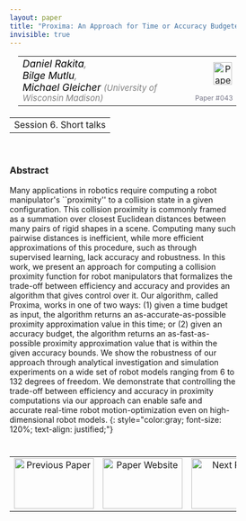 ```yaml
---
layout: paper
title: "Proxima: An Approach for Time or Accuracy Budgeted Collision Proximity Queries"
invisible: true
---
```

<head>
<style>
* {
  box-sizing: border-box;
}

#myInput {
  background-position: 10px 10px;
  background-repeat: no-repeat;
  width: 100%;
  font-size: 100%;
  padding: 12px 20px 12px 40px;
  border: 1px solid #ddd;
  margin-bottom: 12px;
}

#myTable, #myTableA {
  border-collapse: collapse;
  width: 100%;
  border: 1px solid #ddd;
  font-size: 100%;
}

#myTable th, #myTable td, #myTableA th, #myTableA td {
  text-align: left;
  padding: 12px;
}

#myTable tr, #myTableA tr {
  border-bottom: 1px solid #ddd;
}

#myTable tr.header, #myTable tr:hover, #myTableA tr.header, #myTableA tr:hover {
  background-color: #f1f1f1;
}


#eventcounter1 a {
    font-size: 12px;
    color: #ffffff;
    display: block;
}

#eventcounter1 a:hover {
    text-decoration: none;
}

#eventcounter2 a {
    font-size: 12px;
    color: #ffffff;
    display: block;
}

#eventcounter2 a:hover {
    text-decoration: none;
}

</style>
</head>

<table width = "95%" style="padding-left: 15px; margin-left: auto; margin-right: 10px;">
<tr><td style = "vertical-align: top; padding-right: 25px;" rowspan="2">
<span style="color:black; font-size: 110%;"><i>
Daniel Rakita<span style="color:gray; font-size: 100%">,</span><br>
Bilge Mutlu<span style="color:gray; font-size: 100%">,</span><br>
Michael Gleicher <span style="color:gray; font-size: 85%">(University of Wisconsin Madison)</span>
</i></span>
</td>

<td style="text-align: right;"><a href="http://www.roboticsproceedings.org/rss18/p043.pdf"><img src="{{ site.baseurl }}/images/paper_link.png" alt="Paper Website" width = "33"  height = "40"/></a><br></td>
</tr>
<tr>
<td style="color:#777789; text-align:right; font-size: 75%; margin-right:10px;">Paper&nbsp;#043</td>
</tr>
</table>

<table width="80%" style="margin-top: 20px; margin-left: auto; margin-right: auto;">
  <tr>
    <td style="text-align:center;">Session 6. Short talks</td>
  </tr>
</table>
<br>


### Abstract
Many applications in robotics require computing a robot manipulator's ``proximity'' to a collision state in a given configuration.  This collision proximity is commonly framed as a  summation over closest Euclidean distances between many pairs of rigid shapes in a scene.  Computing many such pairwise distances is inefficient, while more efficient approximations of this procedure, such as through supervised learning, lack accuracy and robustness.  In this work, we present an approach for computing a collision proximity function for robot manipulators that formalizes the trade-off between efficiency and accuracy and provides an algorithm that gives control over it.  Our algorithm, called Proxima, works in one of two ways: (1) given a time budget as input, the algorithm returns an as-accurate-as-possible proximity approximation value in this time; or (2) given an accuracy budget, the algorithm returns an as-fast-as-possible proximity approximation value that is within the given accuracy bounds.  We show the robustness of our approach through analytical investigation and simulation experiments on a wide set of robot models ranging from 6 to 132 degrees of freedom.  We demonstrate that controlling the trade-off between efficiency and accuracy in proximity computations via our approach can enable safe and accurate real-time robot motion-optimization even on high-dimensional robot models. 
{: style="color:gray; font-size: 120%; text-align: justified;"}


<table width="100%" style="margin-top:40px;">
<tr>
    <td style="width: 30%; text-align: center;"><a href="{{ site.baseurl }}/program/papers/042/">
<img src="{{ site.baseurl }}/images/previous_paper_icon.png"
       alt="Previous Paper" width = "142"  height = "90"/> 
</a> </td>
<td style="text-align: center;"><a href="{{ site.baseurl }}/program/papers">
<img src="{{ site.baseurl }}/images/overview_icon.png"
       alt="Paper Website" width = "142"  height = "90"/> 
</a> </td>
    <td style="width: 30%; text-align: center;"><a href="{{ site.baseurl }}/program/papers/044/">
    <img src="{{ site.baseurl }}/images/next_paper_icon.png"
        alt="Next Paper" width = "142"  height = "90"/>
    </a></td>
</tr>
</table>
